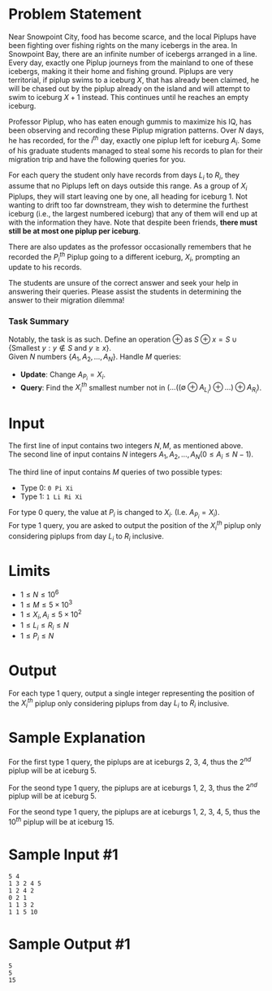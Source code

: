 # Problem Statement

Near Snowpoint City, food has become scarce, and the local Piplups have been fighting over fishing rights on the many icebergs in the area. In Snowpoint Bay, there are an infinite number of icebergs arranged in a line. Every day, exactly one Piplup journeys from the mainland to one of these icebergs, making it their home and fishing ground. Piplups are very territorial, if piplup swims to a iceburg $X$, that has already been claimed, he will be chased out by the piplup already on the island and will attempt to swim to iceburg $X + 1$ instead. This continues until he reaches an empty iceburg.

Professor Piplup, who has eaten enough gummis to maximize his IQ, has been observing and recording these Piplup migration patterns. Over $N$ days, he has recorded, for the $i^{th}$ day, exactly one piplup left for iceburg $A_i$. Some of his graduate students managed to steal some his records to plan for their migration trip and have the following queries for you.

For each query the student only have records from days $L_i$ to $R_i$, they assume that no Piplups left on days outside this range. As a group of $X_i$ Piplups, they will start leaving one by one, all heading for iceburg 1. Not wanting to drift too far downstream, they wish to determine the furthest iceburg (i.e., the largest numbered iceburg) that any of them will end up at with the information they have. Note that despite been friends, **there must still be at most one piplup per iceburg**.

There are also updates as the professor occasionally remembers that he recorded the $P_i^{th}$ Piplup going to a different iceburg, $X_i$, prompting an update to his records.

The students are unsure of the correct answer and seek your help in answering their queries. Please assist the students in determining the answer to their migration dilemma!

### Task Summary

Notably, the task is as such. Define an operation $\oplus$ as $S \oplus x = S \cup \{\text{Smallest } y : y \notin S \text{ and } y \ge x \}$.  
Given $N$ numbers $\{A_1, A_2, \ldots, A_N\}$. Handle $M$ queries:

- **Update**: Change $A_{P_i} = X_i$.
- **Query**: Find the $X_i^{th}$ smallest number not in $(\ldots ((\emptyset \oplus A_{L_i}) \oplus \ldots) \oplus A_{R_i})$.

# Input

The first line of input contains two integers $N, M$, as mentioned above.  
The second line of input contains $N$ integers $A_1, A_2, \ldots, A_N (0 \le A_i \le N - 1)$.

The third line of input contains $M$ queries of two possible types:

- Type 0: `0 Pi Xi`
- Type 1: `1 Li Ri Xi`

For type 0 query, the value at $P_i$ is changed to $X_i$. (I.e. $A_{P_i} = X_i$).  
For type 1 query, you are asked to output the position of the $X_i^{th}$ piplup only considering piplups from day $L_i$ to $R_i$ inclusive.

# Limits

- $1 \le N \le 10^6$
- $1 \le M \le 5 \times 10^3$
- $1 \le X_i, A_i \le 5 \times 10^2$
- $1 \le L_i \le R_i \le N$
- $1 \le P_i \le N$

# Output

For each type 1 query, output a single integer representing the position of the $X_i^{th}$ piplup only considering piplups from day $L_i$ to $R_i$ inclusive.

# Sample Explanation

For the first type 1 query, the piplups are at iceburgs 2, 3, 4, thus the $2^{nd}$ piplup will be at iceburg 5.

For the seond type 1 query, the piplups are at iceburgs 1, 2, 3, thus the $2^{nd}$ piplup will be at iceburg 5.

For the seond type 1 query, the piplups are at iceburgs 1, 2, 3, 4, 5, thus the $10^{th}$ piplup will be at iceburg 15.



# Sample Input #1
```
5 4
1 3 2 4 5 
1 2 4 2
0 2 1
1 1 3 2
1 1 5 10
```
# Sample Output #1
```
5
5
15
```